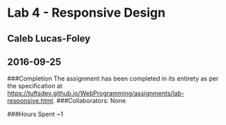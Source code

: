 # Lab 4 - Responsive Design
## Caleb Lucas-Foley
## 2016-09-25

###Completion
The assignment has been completed in its entirety as per the specification at https://tuftsdev.github.io/WebProgramming/assignments/lab-responsive.html.
###Collaborators:
None

###Hours Spent
~1
